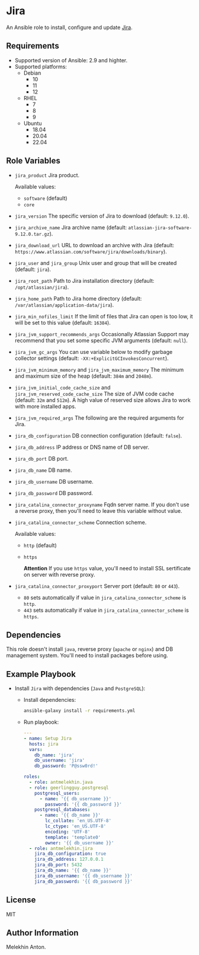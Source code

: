 Jira
====

An Ansible role to install, configure and update [Jira](https://www.atlassian.com/ru/software/jira).

Requirements
------------

- Supported version of Ansible: 2.9 and highter.
- Supported platforms:
  - Debian
    - 10
    - 11
    - 12
  - RHEL
    - 7
    - 8
    - 9
  - Ubuntu
    - 18.04
    - 20.04
    - 22.04

Role Variables
--------------

- `jira_product` Jira product.

  Available values:
  - `software` (default)
  - `core`

- `jira_version` The specific version of Jira to download (default: `9.12.0`).
- `jira_archive_name` Jira archive name (default: `atlassian-jira-software-9.12.0.tar.gz`).
- `jira_download_url` URL to download an archive with Jira (default: `https://www.atlassian.com/software/jira/downloads/binary`).
- `jira_user` and `jira_group` Unix user and group that will be created (default: `jira`).
- `jira_root_path` Path to Jira installation directory (default: `/opt/atlassian/jira`).
- `jira_home_path` Path to Jira home directory (default: `/var/atlassian/application-data/jira`).
- `jira_min_nofiles_limit` If the limit of files that Jira can open is too low, it will be set to this value (default: `16384`).
- `jira_jvm_support_recommends_args` Occasionally Atlassian Support may recommend that you set some specific JVM arguments (default: `null`).
- `jira_jvm_gc_args` You can use variable below to modify garbage collector settings (default: `-XX:+ExplicitGCInvokesConcurrent`).
- `jira_jvm_minimum_memory` and `jira_jvm_maximum_memory` The minimum and maximum size of the heap (default: `384m` and `2048m`).
- `jira_jvm_initial_code_cache_size` and `jira_jvm_reserved_code_cache_size` The size of JVM code cache (default: `32m` and `512m`). A high value of reserved size allows Jira to work with more installed apps.
- `jira_jvm_required_args` The following are the required arguments for Jira.
- `jira_db_configuration` DB connection configuration (default: `false`).
- `jira_db_address` IP address or DNS name of DB server.
- `jira_db_port` DB port.
- `jira_db_name` DB name.
- `jira_db_username` DB username.
- `jira_db_password` DB password.
- `jira_catalina_connector_proxyname` Fqdn server name. If you don't use a reverse proxy, then you'll need to leave this variable without value.
- `jira_catalina_connector_scheme` Connection scheme.

  Available values:
  - `http` (default)
  - `https`

    **Attention** If you use `https` value, you'll need to install SSL sertificate on server with reverse proxy.

- `jira_catalina_connector_proxyport` Server port (default: `80` or `443`).
  - `80` sets automatically if value in `jira_catalina_connector_scheme` is `http`.
  - `443` sets automatically if value in `jira_catalina_connector_scheme` is `https`.

Dependencies
------------

This role doesn't install `java`, reverse proxy (`apache` or `nginx`) and DB management system. You'll need to install packages before using.

Example Playbook
----------------

- Install `Jira` with dependencies (`Java` and `PostgreSQL`):

  - Install dependencies:

    ```bash
    ansible-galaxy install -r requirements.yml
    ```

  - Run playbook:

    ```yaml
    ---
    - name: Setup Jira
      hosts: jira
      vars:
        db_name: 'jira'
        db_username: 'jira'
        db_password: 'P@ssw0rd!'

    roles:
      - role: antmelekhin.java
      - role: geerlingguy.postgresql
        postgresql_users:
          - name: '{{ db_username }}'
            password: '{{ db_password }}'
        postgresql_databases:
          - name: '{{ db_name }}'
            lc_collate: 'en_US.UTF-8'
            lc_ctype: 'en_US.UTF-8'
            encoding: 'UTF-8'
            template: 'template0'
            owner: '{{ db_username }}'
      - role: antmelekhin.jira
        jira_db_configuration: true
        jira_db_address: 127.0.0.1
        jira_db_port: 5432
        jira_db_name: '{{ db_name }}'
        jira_db_username: '{{ db_username }}'
        jira_db_password: '{{ db_password }}'
    ```

License
-------

MIT

Author Information
------------------

Melekhin Anton.
